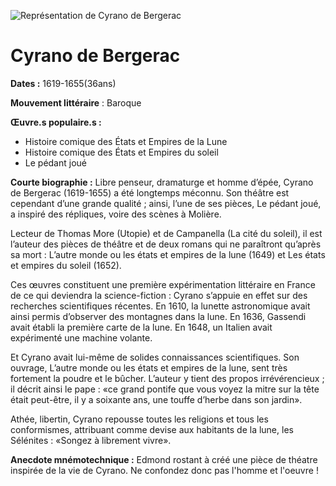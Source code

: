 ---
---
![Représentation de Cyrano de Bergerac](img/Savinien_de_Cyrano_de_Bergerac.JPG)

# Cyrano de Bergerac

**Dates :** 1619-1655(36ans)

**Mouvement littéraire** : Baroque

**Œuvre.s populaire.s :**

*   Histoire comique des États et Empires de la Lune
*   Histoire comique des États et Empires du soleil
*   Le pédant joué

**Courte biographie :** Libre penseur, dramaturge et homme d’épée, Cyrano de Bergerac (1619-1655) a été longtemps méconnu. Son théâtre est cependant d’une grande qualité ; ainsi, l’une de ses pièces, Le pédant joué, a inspiré des répliques, voire des scènes à Molière.

Lecteur de Thomas More (Utopie) et de Campanella (La cité du soleil), il est l’auteur des pièces de théâtre et de deux romans qui ne paraîtront qu’après sa mort : L’autre monde ou les états et empires de la lune (1649) et Les états et empires du soleil (1652). 

Ces œuvres constituent une première expérimentation littéraire en France de ce qui deviendra la science-fiction : Cyrano s’appuie en effet sur des recherches scientifiques récentes. En 1610, la lunette astronomique avait ainsi permis d’observer des montagnes dans la lune. En 1636, Gassendi avait établi la première carte de la lune. En 1648, un Italien avait expérimenté une machine volante. 

Et Cyrano avait lui-même de solides connaissances scientifiques. Son ouvrage, L’autre monde ou les états et empires de la lune, sent très fortement la poudre et le bûcher. L’auteur y tient des propos irrévérencieux ; il décrit ainsi le pape : «ce grand pontife que vous voyez la mitre sur la tête était peut-être, il y a soixante ans, une touffe d’herbe dans son jardin». 

Athée, libertin, Cyrano repousse toutes les religions et tous les conformismes, attribuant comme devise aux habitants de la lune, les Sélénites : «Songez à librement vivre».

**Anecdote mnémotechnique :** Edmond rostant à créé une pièce de théatre inspirée de la vie de Cyrano. Ne confondez donc pas l'homme et l'oeuvre !